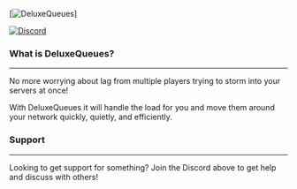 [![DeluxeQueues](https://i.imgur.com/hA07BWN.png)]

[![Discord](https://discordapp.com/api/guilds/164280494874165248/widget.png?style=banner2)](https://helpch.at/discord)

### What is DeluxeQueues?
___

No more worrying about lag from multiple players trying to storm into your servers at once!

With DeluxeQueues it will handle the load for you and move them around your network quickly, quietly, and efficiently.

### Support
___

Looking to get support for something? Join the Discord above to get help and discuss with others!